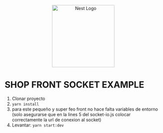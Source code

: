 <p align="center">
  <a href="http://nestjs.com/" target="blank"><img src="https://nestjs.com/img/logo-small.svg" width="200" alt="Nest Logo" /></a>
</p>

# SHOP FRONT SOCKET EXAMPLE

1. Clonar proyecto
2. `yarn install`
3. para este pequeño y super feo front no hace falta variables de entorno
   (solo asegurarse que en la lines 5 del socket-io.js colocar correctamente la url de conexion al socket)
4. Levantar: `yarn start:dev`

